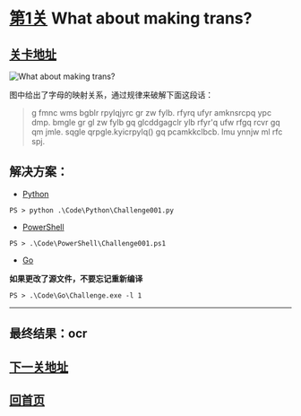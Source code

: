 # [第1关][1] What about making trans?

## [关卡地址][1]

![What about making trans?][2]

图中给出了字母的映射关系，通过规律来破解下面这段话：

>g fmnc wms bgblr rpylqjyrc gr zw fylb. rfyrq ufyr amknsrcpq ypc dmp. bmgle gr gl zw fylb gq glcddgagclr ylb rfyr'q ufw rfgq rcvr gq qm jmle. sqgle qrpgle.kyicrpylq() gq pcamkkclbcb. lmu ynnjw ml rfc spj.

## 解决方案：

* [Python][3]

```
PS > python .\Code\Python\Challenge001.py
```

* [PowerShell][4]

```
PS > .\Code\PowerShell\Challenge001.ps1
```

* [Go][5]

**如果更改了源文件，不要忘记重新编译**

```
PS > .\Code\Go\Challenge.exe -l 1
```

---
## 最终结果：ocr

## [下一关地址][6]

## [回首页][7]

[1]: http://www.pythonchallenge.com/pc/def/map.html
[2]: http://www.pythonchallenge.com/pc/def/map.jpg "What about making trans?"
[3]: ../Code/Python/Challenge001.py "点我查看源码"
[4]: ../Code/PowerShell/Challenge001.ps1 "点我查看源码"
[5]: ../Code/Go/Challenge001.go "点我查看源码"
[6]: http://www.pythonchallenge.com/pc/def/ocr.html
[7]: ../readme.md "回首页"
